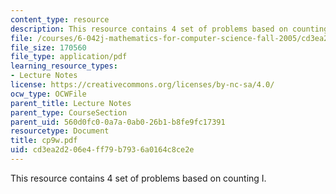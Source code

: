 ```yaml
---
content_type: resource
description: This resource contains 4 set of problems based on counting I.
file: /courses/6-042j-mathematics-for-computer-science-fall-2005/cd3ea2d206e4ff79b7936a0164c8ce2e_cp9w.pdf
file_size: 170560
file_type: application/pdf
learning_resource_types:
- Lecture Notes
license: https://creativecommons.org/licenses/by-nc-sa/4.0/
ocw_type: OCWFile
parent_title: Lecture Notes
parent_type: CourseSection
parent_uid: 560d0fc0-0a7a-0ab0-26b1-b8fe9fc17391
resourcetype: Document
title: cp9w.pdf
uid: cd3ea2d2-06e4-ff79-b793-6a0164c8ce2e
---
```

This resource contains 4 set of problems based on counting I.